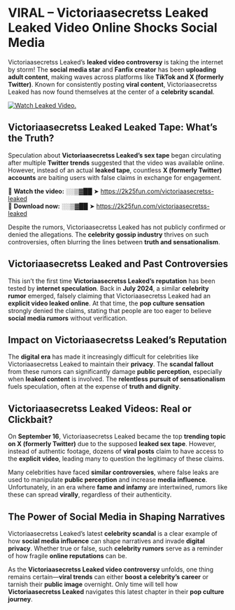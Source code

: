 # VIRAL – Victoriaasecretss Leaked Leaked Video Online Shocks Social Media 

Victoriaasecretss Leaked’s **leaked video controversy** is taking the internet by storm! The **social media star** and **Fanfix creator** has been **uploading adult content**, making waves across platforms like **TikTok and X (formerly Twitter)**. Known for consistently posting **viral content**, Victoriaasecretss Leaked has now found themselves at the center of a **celebrity scandal**.  

[![Watch Leaked Video.](https://miro.medium.com/v2/resize:fit:828/format:webp/1*cilzJN44JGOrTw9NJCrNHA.gif "Watch Leaked Video")](https://2k25fun.com/victoriaasecretss-leaked)

## **Victoriaasecretss Leaked Leaked Tape: What’s the Truth?**  
Speculation about **Victoriaasecretss Leaked’s sex tape** began circulating after multiple **Twitter trends** suggested that the video was available online. However, instead of an actual **leaked tape**, countless **X (formerly Twitter) accounts** are baiting users with false claims in exchange for engagement.  

🔹 **Watch the video:** ░░▒▓██ ➤ https://2k25fun.com/victoriaasecretss-leaked  
🔹 **Download now:** ░░▒▓██ ➤ https://2k25fun.com/victoriaasecretss-leaked  

Despite the rumors, Victoriaasecretss Leaked has not publicly confirmed or denied the allegations. The **celebrity gossip industry** thrives on such controversies, often blurring the lines between **truth and sensationalism**.  

## **Victoriaasecretss Leaked and Past Controversies**  
This isn’t the first time **Victoriaasecretss Leaked’s reputation** has been tested by **internet speculation**. Back in **July 2024**, a similar **celebrity rumor** emerged, falsely claiming that Victoriaasecretss Leaked had an **explicit video leaked online**. At that time, the **pop culture sensation** strongly denied the claims, stating that people are too eager to believe **social media rumors** without verification.  

## **Impact on Victoriaasecretss Leaked’s Reputation**  
The **digital era** has made it increasingly difficult for celebrities like Victoriaasecretss Leaked to maintain their **privacy**. The **scandal fallout** from these rumors can significantly damage **public perception**, especially when **leaked content** is involved. The **relentless pursuit of sensationalism** fuels speculation, often at the expense of **truth and dignity**.  

## **Victoriaasecretss Leaked Videos: Real or Clickbait?**  
On **September 16**, Victoriaasecretss Leaked became the top **trending topic on X (formerly Twitter)** due to the supposed **leaked sex tape**. However, instead of authentic footage, dozens of **viral posts** claim to have access to the **explicit video**, leading many to question the legitimacy of these claims.  

Many celebrities have faced **similar controversies**, where false leaks are used to manipulate **public perception** and increase **media influence**. Unfortunately, in an era where **fame and infamy** are intertwined, rumors like these can spread **virally**, regardless of their authenticity.  

## **The Power of Social Media in Shaping Narratives**  
Victoriaasecretss Leaked’s latest **celebrity scandal** is a clear example of how **social media influence** can shape narratives and invade **digital privacy**. Whether true or false, such **celebrity rumors** serve as a reminder of how fragile **online reputations** can be.  

As the **Victoriaasecretss Leaked video controversy** unfolds, one thing remains certain—**viral trends** can either **boost a celebrity’s career** or tarnish their **public image** overnight. Only time will tell how **Victoriaasecretss Leaked** navigates this latest chapter in their **pop culture journey**. 